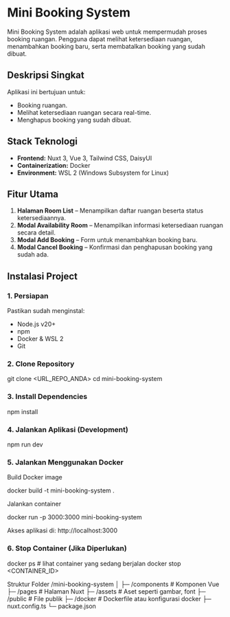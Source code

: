 # Mini Booking System

Mini Booking System adalah aplikasi web untuk mempermudah proses booking ruangan. Pengguna dapat melihat ketersediaan ruangan, menambahkan booking baru, serta membatalkan booking yang sudah dibuat.

## Deskripsi Singkat
Aplikasi ini bertujuan untuk:
- Booking ruangan.
- Melihat ketersediaan ruangan secara real-time.
- Menghapus booking yang sudah dibuat.

## Stack Teknologi
- **Frontend:** Nuxt 3, Vue 3, Tailwind CSS, DaisyUI  
- **Containerization:** Docker  
- **Environment:** WSL 2 (Windows Subsystem for Linux)

## Fitur Utama
1. **Halaman Room List** – Menampilkan daftar ruangan beserta status ketersediaannya.  
2. **Modal Availability Room** – Menampilkan informasi ketersediaan ruangan secara detail.  
3. **Modal Add Booking** – Form untuk menambahkan booking baru.  
4. **Modal Cancel Booking** – Konfirmasi dan penghapusan booking yang sudah ada.

## Instalasi Project

### 1. Persiapan
Pastikan sudah menginstal:
- Node.js v20+
- npm
- Docker & WSL 2
- Git

### 2. Clone Repository
git clone <URL_REPO_ANDA>
cd mini-booking-system

### 3. Install Dependencies
npm install

### 4. Jalankan Aplikasi (Development)
npm run dev

### 5. Jalankan Menggunakan Docker

Build Docker image

docker build -t mini-booking-system .

Jalankan container

docker run -p 3000:3000 mini-booking-system

Akses aplikasi di: http://localhost:3000

### 6. Stop Container (Jika Diperlukan)
docker ps           # lihat container yang sedang berjalan
docker stop <CONTAINER_ID>

Struktur Folder
/mini-booking-system
│
├─ /components  # Komponen Vue
├─ /pages       # Halaman Nuxt
├─ /assets      # Aset seperti gambar, font
├─ /public      # File publik
├─ /docker      # Dockerfile atau konfigurasi docker
├─ nuxt.config.ts
└─ package.json
